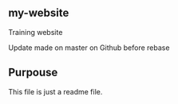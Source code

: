 ## my-website
Training website

Update made on master on Github before rebase

## Purpouse 
This file is just a readme file.
